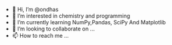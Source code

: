 - 👋 Hi, I’m @ondhas
- 👀 I’m interested in chemistry and programming
- 🌱 I’m currently learning NumPy,Pandas, SciPy And Matplotlib
- 💞️ I’m looking to collaborate on ...
- 📫 How to reach me ...

<!---
ondhas/ondhas is a ✨ special ✨ repository because its `README.md` (this file) appears on your GitHub profile.
You can click the Preview link to take a look at your changes.
--->
